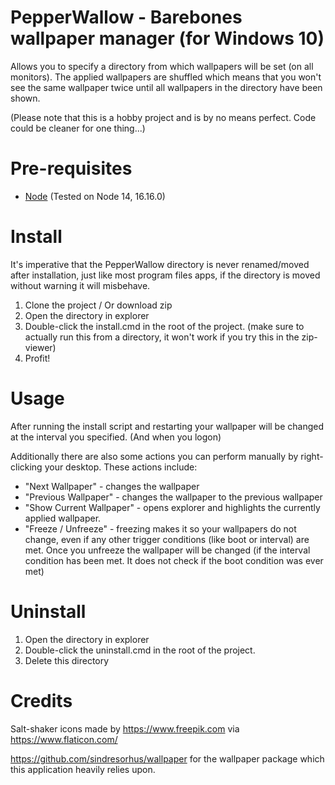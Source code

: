 # PepperWallow - Barebones wallpaper manager (for Windows 10)
Allows you to specify a directory from which wallpapers will be set (on all monitors).
The applied wallpapers are shuffled which means that you won't see the same wallpaper twice until all wallpapers in the directory have been shown. 

(Please note that this is a hobby project and is by no means perfect. Code could be cleaner for one thing...)

# Pre-requisites
- [Node](https://nodejs.org/en/download/) (Tested on Node 14, 16.16.0)

# Install
It's imperative that the PepperWallow directory is never renamed/moved after installation, just like most program files apps, if the directory is moved without warning it will misbehave.

1. Clone the project / Or download zip
2. Open the directory in explorer
3. Double-click the install.cmd in the root of the project. (make sure to actually run this from a directory, it won't work if you try this in the zip-viewer)
4. Profit!

# Usage
After running the install script and restarting your wallpaper will be changed at the interval you specified. (And when you logon)

Additionally there are also some actions you can perform manually by right-clicking your desktop.
These actions include:
- "Next Wallpaper" - changes the wallpaper
- "Previous Wallpaper" - changes the wallpaper to the previous wallpaper
- "Show Current Wallpaper" - opens explorer and highlights the currently applied wallpaper.
- "Freeze / Unfreeze" - freezing makes it so your wallpapers do not change, even if any other trigger conditions (like boot or interval) are met. Once you unfreeze the wallpaper will be changed (if the interval condition has been met. It does not check if the boot condition was ever met)

# Uninstall
1. Open the directory in explorer
2. Double-click the uninstall.cmd in the root of the project.
3. Delete this directory

# Credits
Salt-shaker icons made by https://www.freepik.com via https://www.flaticon.com/

https://github.com/sindresorhus/wallpaper for the wallpaper package which this application heavily relies upon.
